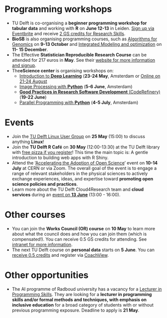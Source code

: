 
# Programming workshops
-	TU Delft is co-organising a **beginner programming workshop for tabular data** and working with **R** on **June 12-13** in Leiden. 
[Sign up via Eventbrite](https://www.eventbrite.com/e/data-carpentry-for-social-sciences-in-person-june-12-13-tickets-415919946757) and receive [2 GS credits for Research Skills](https://www.tudelft.nl/en/library/research-data-management/r/training-events/training-for-researchers/data-carpentry-workshops).
-	**BioSB** is also organising programming courses, such as [Algorithms for Genomics](https://www.dtls.nl/courses/algorithms-for-genomics) on **9-13 October** and [Integrated Modeling and optimization](https://www.dtls.nl/courses/integrated-modeling-and-optimization-fundamental/) on **11- 15 December**. 
-	The Effective **Statistician Reproducible Research Course** can be attended for 217 euros in **May**. 
See their [website for more information and signup]( https://theeffectivestatisticianleadershipprogram.teachable.com/p/reproducible-research).
-	The**eScience center** is organising workshops on:
    -	[Introduction to **Deep Learning**](https://www.eventbrite.co.uk/e/introduction-to-deep-learning-tickets-533777792747) (**23-24 May**, Amsterdam or [Online on 21-24 August]( https://www.eventbrite.co.uk/e/introduction-to-deep-learning-tickets-618873656767)
    -	[Image Processing with **Python**](https://www.eventbrite.co.uk/e/image-processing-with-python-tickets-618880136147) (**5-6 June**, Amsterdam) 
    -	[**Good Practices in Research Software Development** (CodeRefinery)](https://www.eventbrite.co.uk/e/good-practices-in-research-software-development-tickets-618850026087) (**19-22 June**)
    -	[Parallel Programming with **Python**](https://www.eventbrite.co.uk/e/parallel-programming-in-python-tickets-618866475287) (**4-5 July**, Amsterdam)

# Events
-	Join the [TU Delft Linux User Group](https://www.eventbrite.nl/e/tudelft-linux-user-group-meeting-tickets-617673256337) on **25 May** (15:00) to discuss anything **Linux**!
-	Join the **TU Delft R Café** on **30 May** (12:00-13:30) at the TU Delft library with [free pizza if you register](https://www.eventbrite.nl/e/a-gentle-introduction-to-building-web-apps-with-r-shiny-tickets-630718324487)! 
This time the main topic is: A gentle introduction to building web apps with R Shiny.
-	Attend the ‘[Accelerating the Adoption of Open Science](https://indico.cern.ch/event/1254282/)’ event on **10-14 July** at CERN or via Zoom. 
The overall goal of the event is to engage a range of relevant stakeholders in the physical sciences to actively exchange experiences, ideas, and expertise toward **promoting open science policies and practices**. 
-	Learn more about the TU Delft Cloud4Research team and **cloud services** during an [event on **13 June**](https://www.eventbrite.nl/e/iot-services-through-cloud4research-tickets-624213448227) (13:00 - 16:00).

# Other courses
-	You can join the **Works Council (OR) course** on **10 May** to learn more about what the council does and how you can join them (which is compensated!). 
You can receive 0.5 GS credits for attending. 
See [intranet for more information](https://intranet.tudelft.nl/en/group/guest/-/phd-works-council-course). 
-	The next TU Delft course on **personal data** starts on **5 June**. 
You can [receive 0.5 credits](https://www.tudelft.nl/en/library/research-data-management/r/training-events/training-for-researchers/personal-data-human-subjects-in-research) and register via [CoachView](https://tudelftgs.opleidingsportaal.nl/en-us/). 

# Other opportunities
-	The AI programme of Radboud university has a vacancy for a [Lecturer in Programming Skills](https://www.ru.nl/en/working-at/job-opportunities/lecturer-in-programming-skills). 
They are looking for a **lecturer in programming skills and/or formal methods and techniques, with emphasis on inclusive education** for a broad category of students with or without previous programming exposure. 
Deadline to apply is **21 May**.
